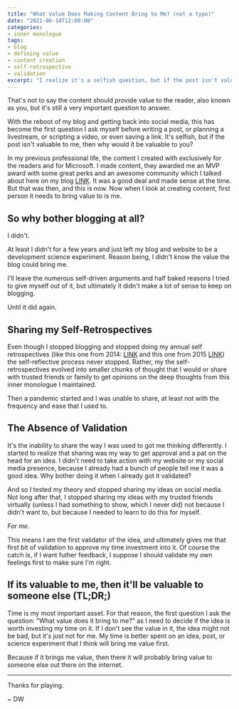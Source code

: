```yaml
---
title: "What Value Does Making Content Bring to Me? (not a typo)"
date: "2021-06-14T12:00:00"
categories:
- inner monologue
tags:
- blog
- defining value
- content creation
- self-retrospective
- validation
excerpt: "I realize it's a selfish question, but if the post isn't valuable to me then why would it be valuable to you?"
---
```


That's not to say the content should provide value to the reader, also known as you, but it's still a very important question to answer. 

With the reboot of my blog and getting back into social media, this has become the first question I ask myself before writing a post, or planning a livestream, or scripting a video, or even saving a link. It's selfish, but if the post isn't valuable to me, then why would it be valuable to you?

In my previous professional life, the content I created with exclusively for the readers and for Microsoft. I made content, they awarded me an MVP award with some great perks and an awesome community which I talked about here on my blog [LINK](). It was a good deal and made sense at the time. But that was then, and this is now. Now when I look at creating content, first person it needs to bring value to is me. 

## So why bother blogging at all?

I didn't. 

At least I didn't for a few years and just left my blog and website to be a development science experiment. Reason being, I didn't know the value the blog could bring me.

I'll leave the numerous self-driven arguments and half baked reasons I tried to give myself out of it, but ultimately it didn't make a lot of sense to keep on blogging.

Until it did again.

## Sharing my Self-Retrospectives

Even though I stopped blogging and stopped doing my annual self retrospectives (like this one from 2014: [LINK]() and this one from 2015 [LINK]()) the self-reflective process never stopped. Rather, my the self-retrospectives evolved into smaller chunks of thought that I would or share with trusted friends or family to get opinions on the deep thoughts from this inner monologue I maintained.

Then a pandemic started and I was unable to share, at least not with the frequency and ease that I used to.

## The Absence of Validation

It's the inability to share the way I was used to got me thinking differently. I started to realize that sharing was my way to get approval and a pat on the head for an idea. I didn't need to take action with my website or my social media presence, because I already had a bunch of people tell me it was a good idea. Why bother doing it when I already got it validated?

And so I tested my theory and stopped sharing my ideas on social media. Not long after that, I stopped sharing my ideas with my trusted friends virtually (unless I had something to show, which I never did) not because I didn't want to, but because I needed to learn to do this for myself.

_For me._

This means I am the first validator of the idea, and ultimately gives me that first bit of validation to approve my time investment into it. Of course the catch is, if I want futher feedback, I suppose I should validate my own feelings first to make sure I'm right.


## If its valuable to me, then it'll be valuable to someone else (TL;DR;)

Time is my most important asset. For that reason, the first question I ask the question: "What value does <idea> it bring to me?" as I need to decide if the idea is worth investing my time on it. If I don't see the value in it, the idea might not be bad, but it's just not for me. My time is better spent on an idea, post, or science experiment that I think will bring me value first.

Because if it brings me value, then there it will probably bring value to someone else out there on the internet.

---
Thanks for playing.

~ DW










